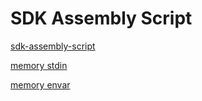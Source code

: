 # SDK Assembly Script

[sdk-assembly-script](https://raw.githubusercontent.com/blocklessnetwork/sdk-assemblyscript/refs/heads/main/README.md ':include')

[memory stdin](../../pages/reference/assemblyscript-sdk/memory/stdin.md ':include')

[memory envar](../../pages/reference/assemblyscript-sdk/memory/envvar.md ':include')